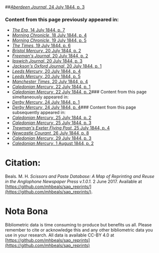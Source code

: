 ##[*Aberdeen Journal*, 24 July 1844, p. 3](https://mhbeals.github.io/sap_html/Aberdeen-Journal/Aberdeen-Journal-24-July-1844-p-3)

### Content from this page previously appeared in:
+ [*The Era*, 14 July 1844, p. 7](https://mhbeals.github.io/sap_html/The-Era/The-Era-14-July-1844-p-7)
+ [*Morning Chronicle*, 18 July 1844, p. 4](https://mhbeals.github.io/sap_html/Morning-Chronicle/Morning-Chronicle-18-July-1844-p-4)
+ [*Morning Chronicle*, 19 July 1844, p. 5](https://mhbeals.github.io/sap_html/Morning-Chronicle/Morning-Chronicle-19-July-1844-p-5)
+ [*The Times*, 19 July 1844, p. 6](https://mhbeals.github.io/sap_html/The-Times/The-Times-19-July-1844-p-6)
+ [*Bristol Mercury*, 20 July 1844, p. 2](https://mhbeals.github.io/sap_html/Bristol-Mercury/Bristol-Mercury-20-July-1844-p-2)
+ [*Freeman's Journal*, 20 July 1844, p. 2](https://mhbeals.github.io/sap_html/Freeman's-Journal/Freeman's-Journal-20-July-1844-p-2)
+ [*Ipswich Journal*, 20 July 1844, p. 3](https://mhbeals.github.io/sap_html/Ipswich-Journal/Ipswich-Journal-20-July-1844-p-3)
+ [*Jackson's Oxford Journal*, 20 July 1844, p. 1](https://mhbeals.github.io/sap_html/Jackson's-Oxford-Journal/Jackson's-Oxford-Journal-20-July-1844-p-1)
+ [*Leeds Mercury*, 20 July 1844, p. 4](https://mhbeals.github.io/sap_html/Leeds-Mercury/Leeds-Mercury-20-July-1844-p-4)
+ [*Leeds Mercury*, 20 July 1844, p. 5](https://mhbeals.github.io/sap_html/Leeds-Mercury/Leeds-Mercury-20-July-1844-p-5)
+ [*Manchester Times*, 20 July 1844, p. 4](https://mhbeals.github.io/sap_html/Manchester-Times/Manchester-Times-20-July-1844-p-4)
+ [*Caledonian Mercury*, 22 July 1844, p. 1](https://mhbeals.github.io/sap_html/Caledonian-Mercury/Caledonian-Mercury-22-July-1844-p-1)
+ [*Caledonian Mercury*, 22 July 1844, p. 2](https://mhbeals.github.io/sap_html/Caledonian-Mercury/Caledonian-Mercury-22-July-1844-p-2)### Content from this page simeltaneously appeared in:
+ [*Derby Mercury*, 24 July 1844, p. 1](https://mhbeals.github.io/sap_html/Derby-Mercury/Derby-Mercury-24-July-1844-p-1)
+ [*Derby Mercury*, 24 July 1844, p. 4](https://mhbeals.github.io/sap_html/Derby-Mercury/Derby-Mercury-24-July-1844-p-4)### Content from this page subsequently appeared in:
+ [*Caledonian Mercury*, 25 July 1844, p. 2](https://mhbeals.github.io/sap_html/Caledonian-Mercury/Caledonian-Mercury-25-July-1844-p-2)
+ [*Caledonian Mercury*, 25 July 1844, p. 3](https://mhbeals.github.io/sap_html/Caledonian-Mercury/Caledonian-Mercury-25-July-1844-p-3)
+ [*Trewman's Exeter Flying Post*, 25 July 1844, p. 4](https://mhbeals.github.io/sap_html/Trewman's-Exeter-Flying-Post/Trewman's-Exeter-Flying-Post-25-July-1844-p-4)
+ [*Newcastle Courant*, 26 July 1844, p. 8](https://mhbeals.github.io/sap_html/Newcastle-Courant/Newcastle-Courant-26-July-1844-p-8)
+ [*Caledonian Mercury*, 29 July 1844, p. 3](https://mhbeals.github.io/sap_html/Caledonian-Mercury/Caledonian-Mercury-29-July-1844-p-3)
+ [*Caledonian Mercury*, 1 August 1844, p. 2](https://mhbeals.github.io/sap_html/Caledonian-Mercury/Caledonian-Mercury-1-August-1844-p-2)
                    
# Citation: 

Beals. M. H. *Scissors and Paste Database: A Map of Reprinting and Reuse in the Anglophone Newspaper Press v.1.0.1.* 2 June 2017. Available at [https://github.com/mhbeals/sap_reprints/](https://github.com/mhbeals/sap_reprints/). 
                    
# Nota Bona

Bibliometric data is time consuming to produce but benefits us all. Please remember to cite or acknowledge this and any other bibliometric data you use in your research. All data is available CC-BY 4.0 at [https://github.com/mhbeals/sap_reprints](https://github.com/mhbeals/sap_reprints)